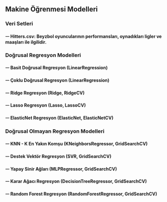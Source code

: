 ## Makine Öğrenmesi Modelleri
### Veri Setleri
#### ᅳ Hitters.csv: Beyzbol oyuncularının performansları, oynadıkları ligler ve maaşları ile ilgilidir.
### Doğrusal Regresyon Modelleri
#### ᅳ Basit Doğrusal Regresyon (LinearRegression)
#### ᅳ Çoklu Doğrusal Regresyon (LinearRegression)
#### ᅳ Ridge Regresyon (Ridge, RidgeCV)
#### ᅳ Lasso Regresyon (Lasso, LassoCV)
#### ᅳ ElasticNet Regresyon (ElasticNet, ElasticNetCV)
### Doğrusal Olmayan Regresyon Modelleri
#### ᅳ KNN - K En Yakın Komşu (KNeighborsRegressor, GridSearchCV)
#### ᅳ Destek Vektör Regresyon (SVR, GridSearchCV)
#### ᅳ Yapay Sinir Ağları (MLPRegressor, GridSearchCV)
#### ᅳ Karar Ağacı Regresyon (DecisionTreeRegressor, GridSearchCV)
#### ᅳ Random Forest Regresyon (RandomForestRegressor, GridSearchCV)
